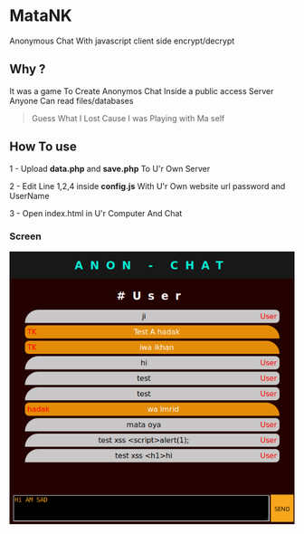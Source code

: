 # MataNK
Anonymous Chat With javascript client side encrypt/decrypt

## Why ?
It was a game To Create Anonymos Chat Inside a public access Server Anyone Can read files/databases

> Guess What I Lost Cause I was Playing with Ma self

## How To use

1 - Upload **data.php** and **save.php** To U'r Own Server

2 - Edit Line 1,2,4 inside **config.js** With U'r Own website url password and UserName

3 - Open index.html in U'r Computer And Chat

### Screen ###
![Screenshot](money.png)
